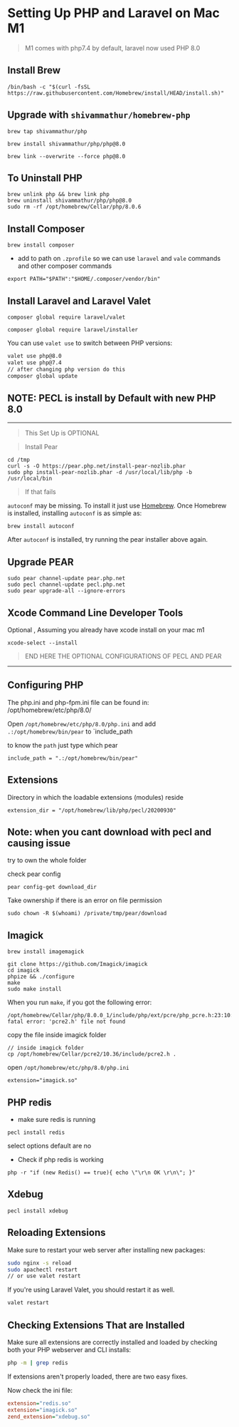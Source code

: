 # Setting Up PHP and Laravel on Mac M1

> M1 comes with php7.4 by default, laravel now used  PHP 8.0


## Install Brew

```
/bin/bash -c "$(curl -fsSL https://raw.githubusercontent.com/Homebrew/install/HEAD/install.sh)"
```

## Upgrade with `shivammathur/homebrew-php`

```
brew tap shivammathur/php

brew install shivammathur/php/php@8.0

brew link --overwrite --force php@8.0
```

## To Uninstall PHP

```
brew unlink php && brew link php
brew uninstall shivammathur/php/php@8.0
sudo rm -rf /opt/homebrew/Cellar/php/8.0.6
```



## Install Composer

```
brew install composer
```



- add to path on `.zprofile` so we can use `laravel` and `vale` commands and other composer commands

```
export PATH="$PATH":"$HOME/.composer/vendor/bin"
```

## Install Laravel and Laravel Valet

```
composer global require laravel/valet

composer global require laravel/installer
```

You can use `valet use` to switch between PHP versions:

```bash
valet use php@8.0
valet use php@7.4
// after changing php version do this
composer global update
```



## NOTE: PECL is install by Default with new PHP 8.0

-------------------------

>  This Set Up is OPTIONAL

> Install Pear

```
cd /tmp
curl -s -O https://pear.php.net/install-pear-nozlib.phar
sudo php install-pear-nozlib.phar -d /usr/local/lib/php -b /usr/local/bin
```

> If that fails

`autoconf` may be missing. To install it just use [Homebrew](http://brew.sh/). Once Homebrew is installed, installing `autoconf` is as simple as:

```
brew install autoconf
```

After `autoconf` is installed, try running the pear installer above again.

## Upgrade PEAR

```
sudo pear channel-update pear.php.net
sudo pecl channel-update pecl.php.net
sudo pear upgrade-all --ignore-errors
```

## Xcode Command Line Developer Tools

Optional , Assuming you already have xcode install on your mac m1

```
xcode-select --install
```

> END HERE THE OPTIONAL CONFIGURATIONS OF PECL AND PEAR

-----------------------------------------------------------

## Configuring PHP

The php.ini and php-fpm.ini file can be found in:
    /opt/homebrew/etc/php/8.0/

Open `/opt/homebrew/etc/php/8.0/php.ini` and add `.:/opt/homebrew/bin/pear` to `include_path

to know the `path` just type which pear

```
include_path = ".:/opt/homebrew/bin/pear"
```

## Extensions

Directory in which the loadable extensions (modules) reside 

```
extension_dir = "/opt/homebrew/lib/php/pecl/20200930"
```

## Note: when you cant download with pecl and causing issue 

try to own the whole folder

check pear config

```
pear config-get download_dir
```

Take ownership if there is an error on file permission

```
sudo chown -R $(whoami) /private/tmp/pear/download
```

## Imagick

```
brew install imagemagick
```

```
git clone https://github.com/Imagick/imagick
cd imagick
phpize && ./configure
make
sudo make install
```

When you run `make`, if you got the following error:

```
/opt/homebrew/Cellar/php/8.0.0_1/include/php/ext/pcre/php_pcre.h:23:10: fatal error: 'pcre2.h' file not found
```

copy the file inside imagick folder

```
// inside imagick folder
cp /opt/homebrew/Cellar/pcre2/10.36/include/pcre2.h .
```

open `/opt/homebrew/etc/php/8.0/php.ini`

```
extension="imagick.so"
```

## PHP redis

- make sure redis is running

```
pecl install redis
```

select options default are no

- Check if php redis is working

```
php -r "if (new Redis() == true){ echo \"\r\n OK \r\n\"; }"
```

## Xdebug

```
pecl install xdebug
```



## Reloading Extensions

Make sure to restart your web server after installing new packages:

```bash
sudo nginx -s reload
sudo apachectl restart
// or use valet restart
```

If you're using Laravel Valet, you should restart it as well.

```bash
valet restart
```

## Checking Extensions That are Installed

Make sure all extensions are correctly installed and loaded by checking both your PHP webserver and CLI installs:

```bash
php -m | grep redis
```

If extensions aren't properly loaded, there are two easy fixes.

Now check the ini file:

```ini
extension="redis.so"
extension="imagick.so"
zend_extension="xdebug.so"
```

